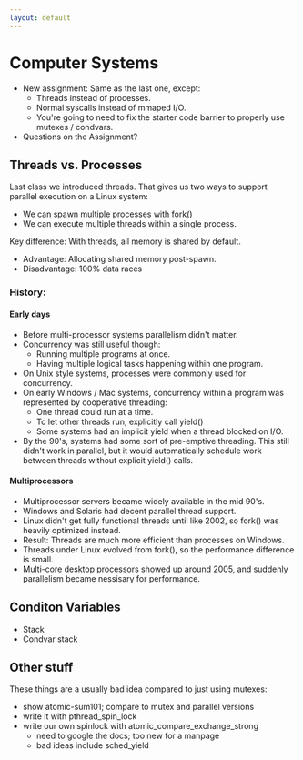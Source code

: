 ```yaml
---
layout: default
---
```


# Computer Systems

 - New assignment: Same as the last one, except:
   - Threads instead of processes.
   - Normal syscalls instead of mmaped I/O.
   - You're going to need to fix the starter code barrier
     to properly use mutexes / condvars.
 - Questions on the Assignment?

## Threads vs. Processes

Last class we introduced threads. That gives us two ways to support parallel
execution on a Linux system:

 * We can spawn multiple processes with fork()
 * We can execute multiple threads within a single process.

Key difference: With threads, all memory is shared by default.

 - Advantage: Allocating shared memory post-spawn.
 - Disadvantage: 100% data races

### History:

#### Early days

 - Before multi-processor systems parallelism didn't matter.
 - Concurrency was still useful though:
   - Running multiple programs at once.
   - Having multiple logical tasks happening within one program.
 - On Unix style systems, processes were commonly used for concurrency.
 - On early Windows / Mac systems, concurrency within a program was represented
   by cooperative threading:
   - One thread could run at a time.
   - To let other threads run, explicitly call yield()
   - Some systems had an implicit yield when a thread blocked on I/O.
 - By the 90's, systems had some sort of pre-emptive threading. This still didn't
   work in parallel, but it would automatically schedule work between threads 
   without explicit yield() calls.

#### Multiprocessors

 - Multiprocessor servers became widely available in the mid 90's.
 - Windows and Solaris had decent parallel thread support.
 - Linux didn't get fully functional threads until like 2002, so fork() was
   heavily optimized instead.
 - Result: Threads are much more efficient than processes on Windows.
 - Threads under Linux evolved from fork(), so the performance difference
   is small.
 - Multi-core desktop processors showed up around 2005, and suddenly
   parallelism became nessisary for performance.

## Conditon Variables

 - Stack
 - Condvar stack

## Other stuff

These things are a usually bad idea compared to just using mutexes:

 - show atomic-sum101; compare to mutex and parallel versions
 - write it with pthread_spin\_lock
 - write our own spinlock with atomic\_compare\_exchange\_strong
   - need to google the docs; too new for a manpage
   - bad ideas include sched\_yield




